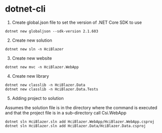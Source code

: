 # dotnet-cli

1.  Create global.json file to set the version of .NET Core SDK to use

```dotnet
dotnet new globaljson --sdk-version 2.1.603
```

2.  Create new solution

```dotnet
dotnet new sln -n HciBlazer
```

3.  Create new website

```dotnet
dotnet new mvc -n HciBlazer.WebApp
```

4.  Create new library

```dotnet
dotnet new classlib -n HciBlazer.Data
dotnet new classlib -n HciBlazer.Data.Tests
```

5.  Adding project to solution

Assumes the solution file is in the directory where the command is executed and
that the project file is in a sub-directory call Csi.WebApp

```dotnet
dotnet sln HciBlazer.sln add HciBlazer.WebApp/HciBlazer.WebApp.csproj
dotnet sln HciBlazer.sln add HciBlazer.Data/HciBlazer.Data.csproj
```
